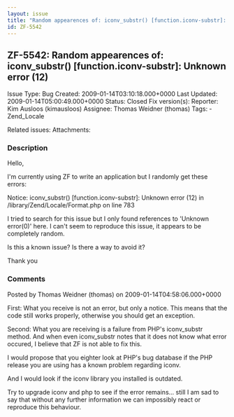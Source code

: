 ```yaml
---
layout: issue
title: "Random appearences of: iconv_substr() [function.iconv-substr]: Unknown error (12)"
id: ZF-5542
---
```


ZF-5542: Random appearences of: iconv\_substr() [function.iconv-substr]: Unknown error (12)
-------------------------------------------------------------------------------------------

 Issue Type: Bug Created: 2009-01-14T03:10:18.000+0000 Last Updated: 2009-01-14T05:00:49.000+0000 Status: Closed Fix version(s): 
 Reporter:  Kim Ausloos (kimausloos)  Assignee:  Thomas Weidner (thomas)  Tags: - Zend\_Locale
 
 Related issues: 
 Attachments: 
### Description

Hello,

I'm currently using ZF to write an application but I randomly get these errors:

Notice: iconv\_substr() [function.iconv-substr]: Unknown error (12) in /library/Zend/Locale/Format.php on line 783

I tried to search for this issue but I only found references to 'Unknown error(0)' here. I can't seem to reproduce this issue, it appears to be completely random.

Is this a known issue? Is there a way to avoid it?

Thank you

 

 

### Comments

Posted by Thomas Weidner (thomas) on 2009-01-14T04:58:06.000+0000

First: What you receive is not an error, but only a notice. This means that the code still works properly, otherwise you should get an exception.

Second: What you are receiving is a failure from PHP's iconv\_substr method. And when even iconv\_substr notes that it does not know what error occured, I believe that ZF is not able to fix this.

I would propose that you eighter look at PHP's bug database if the PHP release you are using has a known problem regarding iconv.

And I would look if the iconv library you installed is outdated.

Try to upgrade iconv and php to see if the error remains... still I am sad to say that without any further information we can impossibly react or reproduce this behaviour.

 

 